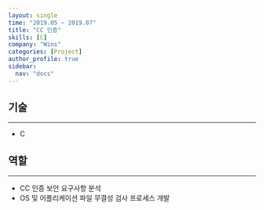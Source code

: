 ```yaml
---
layout: single
time: "2019.05 ~ 2019.07"
title: "CC 인증"
skills: [C]
company: "Wins"
categories: [Project]
author_profile: true
sidebar:
  nav: "docs"
---
```


## 기술
---

* C

## 역할
---

* CC 인증 보안 요구사항 분석
* OS 및 어플리케이션 파일 무결성 검사 프로세스 개발
